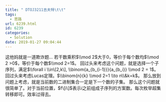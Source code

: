 ```yaml
---
title: " DTOJ3211吉夫特\t\t"
tags:
  - 思路
url: 6239.html
id: 6239
categories:
  - Solution
date: 2019-01-27 09:04:44
---
```


这他妈就是一道欺诈题... 若干数乘积$\\mod 2$大于$0$，等价于每个数均$\\mod 2 >0$，等价于每个数$\\mod 2=1$。 回过头来考虑这个问题，就是选择一个子序列，满足$\\forall i \\in\[2,k\], \\binom{a_{b_{i-1}}}{a_{b_i}} \\mod 2 = 1$。 回过头来考虑Lucas定理。$\\binom{n}{k} \\mod 2=1 \\to n\\&k=k$。 那么放到问题上考虑，就是当前数的二进制集合一定是下一个数的子集。 那么这个问题就很简单了。对于当前位置，$f\[i\]$表示$i$之前组成子序列的方案数。每次枚举超集转移即可。效率过得去。